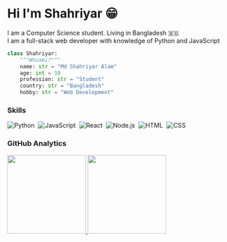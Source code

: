 # Hi I'm Shahriyar 😁

I am a Computer Science student. Living in Bangladesh 🇧🇩 \
I am a full-stack web developer with knowledge of Python and JavaScript

```py
class Shahriyar:
    """Whoami?"""
    name: str = "Md Shahriyar Alam"
    age: int = 19
    profession: str = "Student"
    country: str = "Bangladesh"
    hobby: str = "Web Development"
```

### Skills

![Python](https://img.shields.io/badge/-Python-05122A?style=flat&logo=python)&nbsp;
![JavaScript](https://img.shields.io/badge/-JavaScript-05122A?style=flat&logo=javascript)&nbsp;
![React](https://img.shields.io/badge/-React-05122A?style=flat&logo=react)&nbsp;
![Node.js](https://img.shields.io/badge/-Node.js-05122A?style=flat&logo=node.js)&nbsp;
![HTML](https://img.shields.io/badge/-HTML-05122A?style=flat&logo=HTML5)&nbsp;
![CSS](https://img.shields.io/badge/-CSS-05122A?style=flat&logo=CSS3&logoColor=1572B6)&nbsp;

### GitHub Analytics

<p>
<a href="https://github.com/shahriyardx">
  <img height="180em" src="https://github-readme-stats-eight-theta.vercel.app/api?username=shahriyardx&show_icons=true&theme=algolia&include_all_commits=true&count_private=true"/>
  <img height="180em" src="https://github-readme-stats-eight-theta.vercel.app/api/top-langs/?username=shahriyardx&layout=compact&langs_count=8&theme=algolia"/>
</a>
</p>

